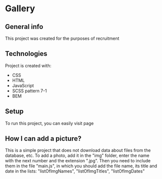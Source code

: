 # Gallery

## General info
This project was created for the purposes of recruitment
	
## Technologies
Project is created with:
* CSS
* HTML
* JavaScript
* SCSS pattern 7-1
* BEM
	
## Setup
To run this project, you can easily visit page

## How I can add a picture?
This is a simple project that does not download data about files from the database, etc. 
To add a photo, add it in the "img" folder, enter the name with the next number and the extension ".jpg". Then you need to include them in the file "main.js", in which you should add the file name, its title and date in the lists: "listOfImgNames", "listOfImgTitles", "listOfImgDates"
